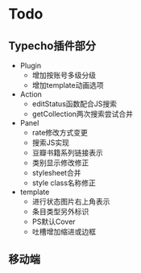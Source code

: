 # Todo

## Typecho插件部分
+ Plugin
	- 增加按账号多级分级
	- 增加template动画选项
+ Action
	- editStatus函数配合JS搜索
	- getCollection两次搜索尝试合并
+ Panel
	- rate修改方式变更
	- 搜索JS实现
	- 豆瓣书籍系列链接表示
	- 类别显示修改修正
	- stylesheet合并
	- style class名称修正
+ template
	- 进行状态图片右上角表示
	- 条目类型另外标识
	- PS默认Cover
	- 吐槽增加缩进或边框

## 移动端

